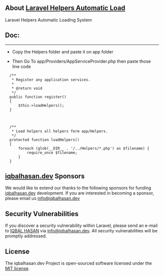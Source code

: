## About <a href="javascript:void();" target="_blank">Laravel Helpers Automatic Load</a>

Laravel Helpers Automatic Loading System

## Doc:

<hr/>

- Copy the Helpers folder and paste it on app folder

- Then Go To app/Providers/AppServiceProvider.php then paste those line code

```
  /**
   * Register any application services.
   *
   * @return void
   */
  public function register()
  {
      $this->loadHelpers();
  }
  
  
  
  /**
   * Load helpers all helpers form app/Helpers.
   */
  protected function loadHelpers()
  {
      foreach (glob(__DIR__ . '/../Helpers/*.php') as $filename) {
          require_once $filename;
      }
  }
```

## <a href="https://iqbalhasan.dev" target="_blank">iqbalhasan.dev</a> Sponsors

We would like to extend our thanks to the following sponsors for funding <a href="https://iqbalhasan.dev" target="_blank">iqbalhasan.dev</a> development. If you are interested in becoming a sponsor, please email us <a href="mailto:info@iqbalhasan.dev">info@iqbalhasan.dev</a>

## Security Vulnerabilities

If you discover a security vulnerability within Laravel, please send an e-mail to <a href="https://iqbalhasan.dev" target="_blank">IQBAL HASAN</a> via [info@iqbalhasan.dev](mailto:info@iqbalhasan.dev). All security vulnerabilities will be promptly addressed.

## License

The iqbalhasan.dev Project is open-sourced software licensed under the [MIT license](https://opensource.org/licenses/MIT).
